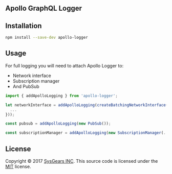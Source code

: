 ## Apollo GraphQL Logger

## Installation

```bash
npm install --save-dev apollo-logger
```

## Usage

For full logging you will need to attach Apollo Logger to:
- Network interface
- Subscription manager 
- And PubSub

``` js
import { addApolloLogging } from 'apollo-logger';

let networkInterface = addApolloLogging(createBatchingNetworkInterface({
  ...
}));

const pubsub = addApolloLogging(new PubSub());

const subscriptionManager = addApolloLogging(new SubscriptionManager(...));
```

## License
Copyright © 2017 [SysGears INC]. This source code is licensed under the [MIT] license.

[MIT]: LICENSE
[SysGears INC]: http://sysgears.com
